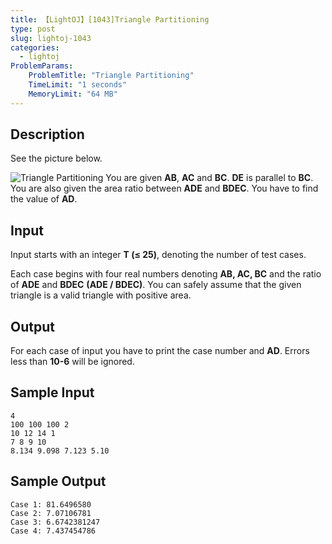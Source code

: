 ```yaml
---
title: 【LightOJ】[1043]Triangle Partitioning
type: post
slug: lightoj-1043
categories:
  - lightoj
ProblemParams:
    ProblemTitle: "Triangle Partitioning"
    TimeLimit: "1 seconds"
    MemoryLimit: "64 MB"
---
```


## Description

See the picture below.

![Triangle Partitioning](https://r2-oj.boiltask.com/lightoj-1043/25a2ba566294bd4731086140a2409432) You are given **AB**, **AC** and **BC**. **DE** is parallel to **BC**. You are also given the area ratio between **ADE** and **BDEC**. You have to find the value of **AD**.

## Input

Input starts with an integer **T (≤ 25)**, denoting the number of test cases.

Each case begins with four real numbers denoting **AB, AC, BC** and the ratio of **ADE** and **BDEC** **(ADE / BDEC)**. You can safely assume that the given triangle is a valid triangle with positive area.

## Output

For each case of input you have to print the case number and **AD**. Errors less than **10\-6** will be ignored.

## Sample Input

```
4
100 100 100 2
10 12 14 1
7 8 9 10
8.134 9.098 7.123 5.10

```

## Sample Output

```
Case 1: 81.6496580
Case 2: 7.07106781
Case 3: 6.6742381247
Case 4: 7.437454786

```
